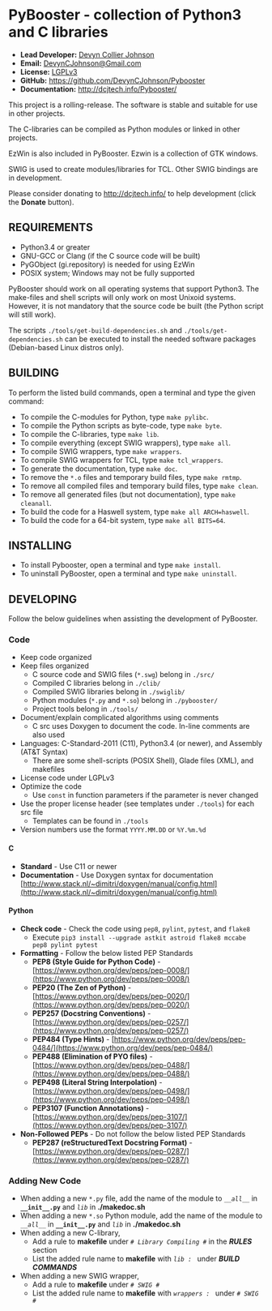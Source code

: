 PyBooster - collection of Python3 and C libraries
======================================

- __Lead Developer:__ [Devyn Collier Johnson](http://dcjtech.info/members/devyncjohnson/)
- __Email:__ <DevynCJohnson@Gmail.com>
- __License:__ [LGPLv3](http://www.gnu.org/licenses/lgpl-3.0.txt)
- __GitHub:__ <https://github.com/DevynCJohnson/Pybooster>
- __Documentation:__ <http://dcjtech.info/Pybooster/>

This project is a rolling-release. The software is stable and suitable for use in other projects.

The C-libraries can be compiled as Python modules or linked in other projects.

EzWin is also included in PyBooster. Ezwin is a collection of GTK windows.

SWIG is used to create modules/libraries for TCL. Other SWIG bindings are in development.

Please consider donating to <http://dcjtech.info/> to help development (click the **Donate** button).


REQUIREMENTS
------------

- Python3.4 or greater
- GNU-GCC or Clang (if the C source code will be built)
- PyGObject (gi.repository) is needed for using EzWin
- POSIX system; Windows may not be fully supported

PyBooster should work on all operating systems that support Python3. The make-files and shell scripts will only work on most Unixoid systems. However, it is not mandatory that the source code be built (the Python script will still work).

The scripts `./tools/get-build-dependencies.sh` and `./tools/get-dependencies.sh` can be executed to install the needed software packages (Debian-based Linux distros only).


BUILDING
--------

To perform the listed build commands, open a terminal and type the given command:

- To compile the C-modules for Python, type `make pylibc`.
- To compile the Python scripts as byte-code, type `make byte`.
- To compile the C-libraries, type `make lib`.
- To compile everything (except SWIG wrappers), type `make all`.
- To compile SWIG wrappers, type `make wrappers`.
- To compile SWIG wrappers for TCL, type `make tcl_wrappers`.
- To generate the documentation, type `make doc`.
- To remove the `*.o` files and temporary build files, type `make rmtmp`.
- To remove all compiled files and temporary build files, type `make clean`.
- To remove all generated files (but not documentation), type `make cleanall`.
- To build the code for a Haswell system, type `make all ARCH=haswell`.
- To build the code for a 64-bit system, type `make all BITS=64`.


INSTALLING
----------

- To install Pybooster, open a terminal and type `make install`.
- To uninstall PyBooster, open a terminal and type `make uninstall`.


DEVELOPING
----------

Follow the below guidelines when assisting the development of PyBooster.

### Code ###

- Keep code organized
- Keep files organized
  - C source code and SWIG files (`*.swg`) belong in `./src/`
  - Compiled C libraries belong in `./clib/`
  - Compiled SWIG libraries belong in `./swiglib/`
  - Python modules (`*.py` and `*.so`) belong in `./pybooster/`
  - Project tools belong in `./tools/`
- Document/explain complicated algorithms using comments
  - C src uses Doxygen to document the code. In-line comments are also used
- Languages: C-Standard-2011 (C11), Python3.4 (or newer), and Assembly (AT&T Syntax)
  - There are some shell-scripts (POSIX Shell), Glade files (XML), and makefiles
- License code under LGPLv3
- Optimize the code
  - Use `const` in function parameters if the parameter is never changed
- Use the proper license header (see templates under `./tools`) for each src file
  - Templates can be found in `./tools`
- Version numbers use the format `YYYY.MM.DD` or `%Y.%m.%d`

#### C ####

- **Standard** - Use C11 or newer
- **Documentation** - Use Doxygen syntax for documentation [http://www.stack.nl/~dimitri/doxygen/manual/config.html](http://www.stack.nl/~dimitri/doxygen/manual/config.html)

#### Python ####

- **Check code** - Check the code using `pep8`, `pylint`, `pytest`, and `flake8`
  - Execute `pip3 install --upgrade astkit astroid flake8 mccabe pep8 pylint pytest`
- **Formatting** - Follow the below listed PEP Standards
  - **PEP8 (Style Guide for Python Code)** - [https://www.python.org/dev/peps/pep-0008/](https://www.python.org/dev/peps/pep-0008/)
  - **PEP20 (The Zen of Python)** - [https://www.python.org/dev/peps/pep-0020/](https://www.python.org/dev/peps/pep-0020/)
  - **PEP257 (Docstring Conventions)** - [https://www.python.org/dev/peps/pep-0257/](https://www.python.org/dev/peps/pep-0257/)
  - **PEP484 (Type Hints)** - [https://www.python.org/dev/peps/pep-0484/](https://www.python.org/dev/peps/pep-0484/)
  - **PEP488 (Elimination of PYO files)** - [https://www.python.org/dev/peps/pep-0488/](https://www.python.org/dev/peps/pep-0488/)
  - **PEP498 (Literal String Interpolation)** - [https://www.python.org/dev/peps/pep-0498/](https://www.python.org/dev/peps/pep-0498/)
  - **PEP3107 (Function Annotations)** - [https://www.python.org/dev/peps/pep-3107/](https://www.python.org/dev/peps/pep-3107/)
- **Non-Followed PEPs** - Do not follow the below listed PEP Standards
  - **PEP287 (reStructuredText Docstring Format)** - [https://www.python.org/dev/peps/pep-0287/](https://www.python.org/dev/peps/pep-0287/)

### Adding New Code ###

- When adding a new `*.py` file, add the name of the module to _``__all__``_ in **``__init__.py``** and _`lib`_ in **./makedoc.sh**
- When adding a new `*.so` Python module, add the name of the module to _``__all__``_ in **``__init__.py``** and _`lib`_ in **./makedoc.sh**
- When adding a new C-library,
  - Add a rule to **makefile** under _`# Library Compiling #`_ in the _**RULES**_ section
  - List the added rule name to **makefile** with _``lib : ``_ under _**BUILD COMMANDS**_
- When adding a new SWIG wrapper,
  - Add a rule to **makefile** under _`# SWIG #`_
  - List the added rule name to **makefile** with _``wrappers : ``_ under _`# SWIG #`_
